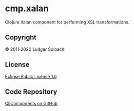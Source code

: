 cmp.xalan
=========
Clojure Xalan component for performing XSL transformations.

Copyright
---------
© 2011-2020 Ludger Solbach

License
-------
[Eclipse Public License 1.0](http://www.eclipse.org/legal/epl-v10.html)

Code Repository
---------------
[CljComponents on GitHub](https://github.com/lsolbach/CljComponents)

